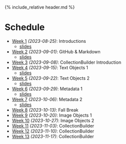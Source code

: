 [witten]: http://kg6ek7cq2b.search.serialssolutions.com/?V=1.0&L=KG6EK7CQ2B&S=JCs&C=TC0000298940&T=marc  "Witten, et al. in IUCAT"
[cb]: https://collectionbuilder.github.io "Collection Builder Home"
[omekanet]: https://omeka.net/ "Omeka hosted service"
[omekaorg]: https://omeka.org/ "Omeka Home"
{% include_relative header.md %}

# Schedule
* [Week 1](week01.md) _(2023-08-25)_: Introductions
	- [slides](https://ella.sice.indiana.edu/~jawalsh/z652_slides/week01.html)
* [Week 2](week02.md) _(2023-09-01)_: GitHub & Markdown 
	- [slides](https://ella.sice.indiana.edu/~jawalsh/z652_slides/week02.html)
* [Week 3](week03.md) _(2023-09-08)_: CollectionBuilder Introduction
* [Week 4](week04.md) _(2023-09-15)_: Text Objects 1
	- [slides](https://ella.sice.indiana.edu/~jawalsh/z652_slides/week04.html)
* [Week 5](week05.md) _(2023-09-22)_: Text Objects 2
	- [slides](https://ella.sice.indiana.edu/~jawalsh/z652_slides/week05.html)
* [Week 6](week06.md) _(2023-09-29)_: Metadata 1
	- [slides](https://docs.google.com/presentation/d/1KRezfqcwiGF-El9DrGCmBEJzxrkhSHDwzPGZdHWi87U/edit?usp=sharing)
* [Week 7](week07.md) _(2023-10-06)_: Metadata 2
    - [slides](https://docs.google.com/presentation/d/1lZgy5000Hr9wlE0sfyeLTN1k_fmMKrR4RzxOzhROxa0/edit?usp=sharing)
* [Week 8](week08.md) _(2023-10-13)_: Fall Break
* [Week 9](week09.md) _(2023-10-20)_: Image Objects 1
* [Week 10](week10.md) _(2023-10-27)_: Image Objects 2
* [Week 11](week11.md) _(2023-11-03)_: CollectionBuilder
* [Week 12](week12.md) _(2023-11-10)_: CollectionBuilder
* [Week 13](week13.md) _(2023-11-17)_: CollectionBuilder
